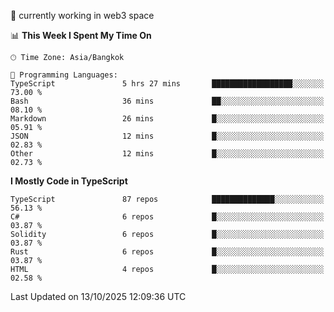 🔭 currently working in web3 space

<!--START_SECTION:waka-->
📊 **This Week I Spent My Time On** 

```text
🕑︎ Time Zone: Asia/Bangkok

💬 Programming Languages: 
TypeScript               5 hrs 27 mins       ██████████████████░░░░░░░   73.00 % 
Bash                     36 mins             ██░░░░░░░░░░░░░░░░░░░░░░░   08.10 % 
Markdown                 26 mins             █░░░░░░░░░░░░░░░░░░░░░░░░   05.91 % 
JSON                     12 mins             █░░░░░░░░░░░░░░░░░░░░░░░░   02.83 % 
Other                    12 mins             █░░░░░░░░░░░░░░░░░░░░░░░░   02.73 % 
```

**I Mostly Code in TypeScript** 

```text
TypeScript               87 repos            ██████████████░░░░░░░░░░░   56.13 % 
C#                       6 repos             █░░░░░░░░░░░░░░░░░░░░░░░░   03.87 % 
Solidity                 6 repos             █░░░░░░░░░░░░░░░░░░░░░░░░   03.87 % 
Rust                     6 repos             █░░░░░░░░░░░░░░░░░░░░░░░░   03.87 % 
HTML                     4 repos             █░░░░░░░░░░░░░░░░░░░░░░░░   02.58 % 
```




 Last Updated on 13/10/2025 12:09:36 UTC
<!--END_SECTION:waka-->
